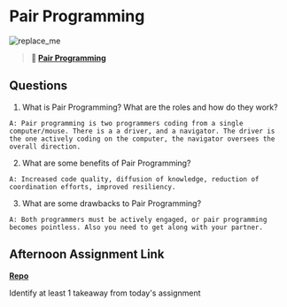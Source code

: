 # Pair Programming

![replace_me](https://codeworks.blob.core.windows.net/public/assets/img/illustrations/placeholder.svg)

> **📖 [Pair Programming](https://codeworksacademy.com/fs-student-guide/resources/wk7/01-Pair-Programming)**

## Questions

1. What is Pair Programming? What are the roles and how do they work?

`A: Pair programming is two programmers coding from a single computer/mouse. There is a a driver, and a navigator. The driver is the one actively coding on the computer, the navigator oversees the overall direction.`

2. What are some benefits of Pair Programming?

`A: Increased code quality, diffusion of knowledge, reduction of coordination efforts, improved resiliency.`

3. What are some drawbacks to Pair Programming?

`A: Both programmers must be actively engaged, or pair programming becomes pointless. Also you need to get along with your partner.`

## Afternoon Assignment Link

**[Repo](https://github.com/Molly-Nettleton/<ASSIGNMENT_REPO>)**

Identify at least 1 takeaway from today's assignment
